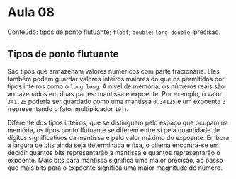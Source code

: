 # Aula 08

Conteúdo: tipos de ponto flutuante; `float`; `double`; `long double`; precisão.

## Tipos de ponto flutuante

São tipos que armazenam valores numéricos com parte fracionária. Eles também podem guardar valores inteiros maiores do que os permitidos por tipos inteiros como o `long long`. A nível de memória, os números reais são armazenados em duas partes: mantissa e expoente. Por exemplo, o valor `341.25` poderia ser guardado como uma mantissa `0.34125` e um expoente `3` (representando o fator multiplicador `10³`).

Diferente dos tipos inteiros, que se distinguem pelo espaço que ocupam na memória, os tipos ponto flutuante se diferem entre si pela quantidade de dígitos significativos da mantissa e pelo valor máximo do expoente. Embora a largura de bits ainda seja determinada e fixa, o dilema encontra-se em decidir quantos bits representarão a mantissa e quantos representarão o expoente. Mais bits para mantissa significa uma maior precisão, ao passo que mais bits para o expoente significa uma maior magnitude do número.
